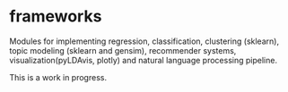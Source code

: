 # frameworks
Modules for implementing regression, classification, clustering (sklearn), topic modeling (sklearn and gensim), recommender systems, visualization(pyLDAvis, plotly) and natural language processing pipeline. 

This is a work in progress.